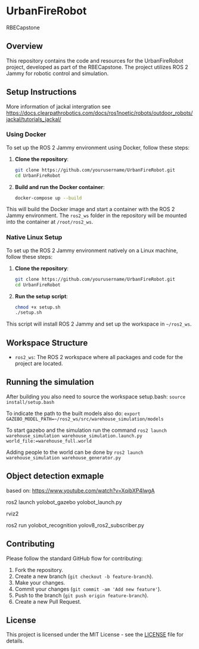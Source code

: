 # UrbanFireRobot
RBECapstone

## Overview

This repository contains the code and resources for the UrbanFireRobot project, developed as part of the RBECapstone. The project utilizes ROS 2 Jammy for robotic control and simulation.

## Setup Instructions

More information of jackal intergration see https://docs.clearpathrobotics.com/docs/ros1noetic/robots/outdoor_robots/jackal/tutorials_jackal/

### Using Docker

To set up the ROS 2 Jammy environment using Docker, follow these steps:

1. **Clone the repository**:
    ```sh
    git clone https://github.com/yourusername/UrbanFireRobot.git
    cd UrbanFireRobot
    ```

2. **Build and run the Docker container**:
    ```sh
    docker-compose up --build
    ```

This will build the Docker image and start a container with the ROS 2 Jammy environment. The `ros2_ws` folder in the repository will be mounted into the container at `/root/ros2_ws`.

### Native Linux Setup

To set up the ROS 2 Jammy environment natively on a Linux machine, follow these steps:

1. **Clone the repository**:
    ```sh
    git clone https://github.com/yourusername/UrbanFireRobot.git
    cd UrbanFireRobot
    ```

2. **Run the setup script**:
    ```sh
    chmod +x setup.sh
    ./setup.sh
    ```

This script will install ROS 2 Jammy and set up the workspace in `~/ros2_ws`.

## Workspace Structure

- `ros2_ws`: The ROS 2 workspace where all packages and code for the project are located.

## Running the simulation

After building you also need to source the workspace setup.bash:
`source install/setup.bash`

To indicate the path to the built models also do:
`export GAZEBO_MODEL_PATH=~/ros2_ws/src/warehouse_simulation/models`

To start gazebo and the simulation run the command `ros2 launch warehouse_simulation warehouse_simulation.launch.py world_file:=warehouse_full.world` 

Adding people to the world can be done by `ros2 launch warehouse_simulation warehouse_generator.py`

## Object detection exmaple

based on: https://www.youtube.com/watch?v=XqibXP4lwgA

ros2 launch yolobot_gazebo yolobot_launch.py

rviz2

ros2 run yolobot_recognition yolov8_ros2_subscriber.py

## Contributing

Please follow the standard GitHub flow for contributing:

1. Fork the repository.
2. Create a new branch (`git checkout -b feature-branch`).
3. Make your changes.
4. Commit your changes (`git commit -am 'Add new feature'`).
5. Push to the branch (`git push origin feature-branch`).
6. Create a new Pull Request.

## License

This project is licensed under the MIT License - see the [LICENSE](LICENSE) file for details.